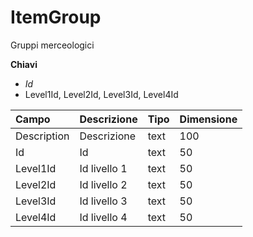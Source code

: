 # ItemGroup

Gruppi merceologici

  
 **Chiavi**

* _Id_
* Level1Id, Level2Id, Level3Id, Level4Id

| Campo | Descrizione | Tipo | Dimensione |
| :--- | :--- | :--- | :--- |
| Description | Descrizione | text | 100 |
| Id | Id | text | 50 |
| Level1Id | Id livello 1 | text | 50 |
| Level2Id | Id livello 2 | text | 50 |
| Level3Id | Id livello 3 | text | 50 |
| Level4Id | Id livello 4 | text | 50 |

